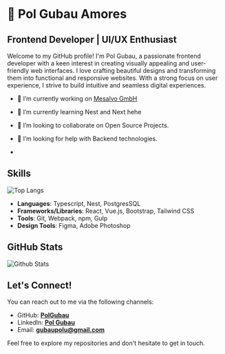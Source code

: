 #  🤠 Pol Gubau Amores

## **Frontend Developer | UI/UX Enthusiast**

Welcome to my GitHub profile! 
I'm Pol Gubau, a passionate frontend developer with a keen interest in creating visually appealing and user-friendly web interfaces. 
I love crafting beautiful designs and transforming them into functional and responsive websites. 
With a strong focus on user experience, I strive to build intuitive and seamless digital experiences.


- 🔭 I’m currently working on  [Mesalvo GmbH]([https://example.com](https://www.linkedin.com/company/mesalvo/?originalSubdomain=se))
- 🌱 I’m currently learning Nest and Next hehe
- 👯 I’m looking to collaborate on Open Source Projects.
- 🤔 I’m looking for help with Backend technologies.

- 
## **Skills**
![Top Langs](https://github-readme-stats.vercel.app/api/top-langs/?username=PolGubau&size_weight=0.5&count_weight=0.5)


- **Languages**: Typescript, Nest, PostgresSQL
- **Frameworks/Libraries**: React, Vue.js, Bootstrap, Tailwind CSS
- **Tools**: Git, Webpack, npm, Gulp
- **Design Tools**: Figma, Adobe Photoshop


## **GitHub Stats**

![Github Stats](https://github-readme-stats.vercel.app/api?username=PolGubau&show_icons=true&theme=light)


## **Let's Connect!**
You can reach out to me via the following channels:

- GitHub: **[PolGubau](https://github.com/PolGubau)**
- LinkedIn: **[Pol Gubau](https://www.linkedin.com/in/pol-gubau/)**
- Email: **[gubaupolu@gmail.com](mailto:gubaupolu@gmail.com)**

Feel free to explore my repositories and don't hesitate to get in touch. 
